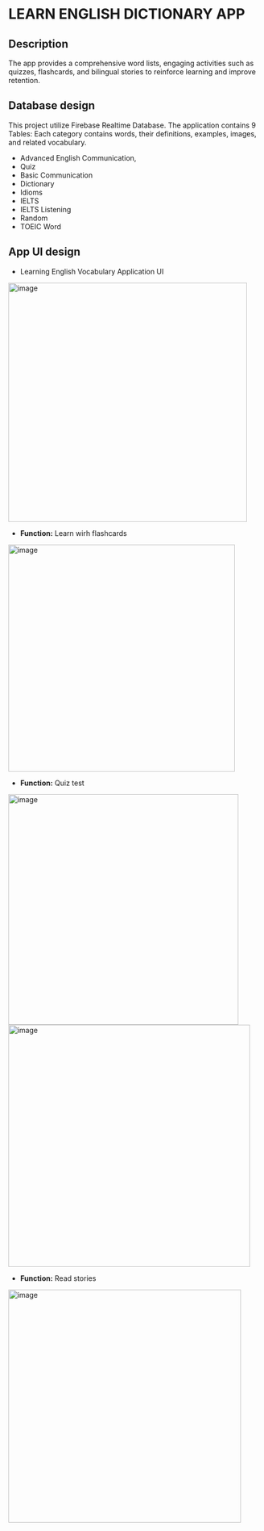 #  LEARN ENGLISH DICTIONARY APP

## Description

The app provides a comprehensive word lists, engaging activities such as quizzes, flashcards, and bilingual stories to
reinforce learning and improve retention.

## Database design 

This project utilize Firebase Realtime Database. The application contains 9 Tables: Each category contains words, their
definitions, examples, images, and related vocabulary.

- Advanced English Communication,
- Quiz
- Basic Communication
- Dictionary
- Idioms
- IELTS
- IELTS Listening
- Random
- TOEIC Word

## App UI design 


- Learning English Vocabulary Application UI

<img width="474" alt="image" src="https://github.com/user-attachments/assets/5319c1a7-fb23-496e-a6af-ee4f7a746949" />




- **Function:** Learn wirh flashcards
<img width="450" alt="image" src="https://github.com/user-attachments/assets/3e0eb411-1af6-40ee-87d3-621b301627d5" />




- **Function:** Quiz test
<img width="457" alt="image" src="https://github.com/user-attachments/assets/f1e86103-0b61-48b7-8390-05f443177ff5" />


<img width="480" alt="image" src="https://github.com/user-attachments/assets/3a9f92ec-565e-4b40-b687-6523e7342cf1" />




- **Function:** Read stories
<img width="462" alt="image" src="https://github.com/user-attachments/assets/11e96bc3-0fa3-4735-a464-959fb06c655d" />
